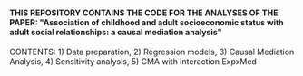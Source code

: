 #### THIS REPOSITORY CONTAINS THE CODE FOR THE ANALYSES OF THE PAPER: "Association of childhood and adult socioeconomic status with adult social relationships: a causal mediation analysis" ####
CONTENTS: 1) Data preparation, 2) Regression models, 3) Causal Mediation Analysis, 4) Sensitivity analysis, 5) CMA with interaction ExpxMed
